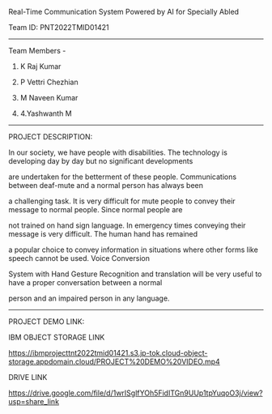 Real-Time Communication System Powered by AI for Specially Abled 

  

Team ID:  PNT2022TMID01421                     

---------------------------------------------------------------------------------------------------------------------------- 

Team Members -  

1. K Raj Kumar 

2. P Vettri Chezhian  

3. M Naveen Kumar 

4. 4.Yashwanth M 

---------------------------------------------------------------------------------------------------------------------------- 

  

PROJECT DESCRIPTION: 

  

In our society, we have people with disabilities. The technology is developing day by day but no significant developments 

are undertaken for the betterment of these people. Communications between deaf-mute and a normal person has always been 

a challenging task. It is very difficult for mute people to convey their message to normal people. Since normal people are 

not trained on hand sign language. In emergency times conveying their message is very difficult. The human hand has remained 

a popular choice to convey information in situations where other forms like speech cannot be used. Voice Conversion  

System with Hand Gesture Recognition and translation will be very useful to have a proper conversation between a normal  

person and an impaired person in any language. 

------------------------------------------------------------------------------------------------------------------------ 

PROJECT DEMO LINK: 

  

IBM OBJECT STORAGE LINK 

https://ibmprojecttnt2022tmid01421.s3.jp-tok.cloud-object-storage.appdomain.cloud/PROJECT%20DEMO%20VIDEO.mp4  

  

DRIVE LINK  

https://drive.google.com/file/d/1wrISglfYOh5FidITGn9UUp1tpYuqoO3j/view?usp=share_link 
